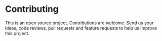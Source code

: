 # Contributing

This is an open source project. Contributions are welcome. 
Send us your ideas, code reviews, pull requests and
feature requests to help us improve this project. 
